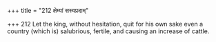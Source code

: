 +++
title = "212 क्षेम्यां सस्यप्रदाम्"

+++
212	Let the king, without hesitation, quit for his own sake even a country (which is) salubrious, fertile, and causing an increase of cattle.